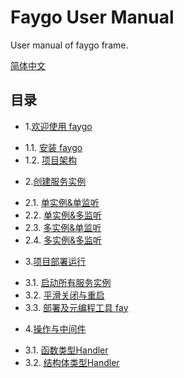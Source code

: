 # Faygo User Manual

User manual of faygo frame.

[简体中文](README_ZH.md)

## 目录

* 1.[欢迎使用 faygo](zh/01.00.md)
 - 1.1. [安装 faygo](zh/01.01.md)
 - 1.2. [项目架构](zh/01.02.md)

* 2.[创建服务实例](zh/02.00.md)
 - 2.1. [单实例&单监听](zh/02.01.md)
 - 2.2. [单实例&多监听](zh/02.02.md)
 - 2.3. [多实例&单监听](zh/02.03.md)
 - 2.4. [多实例&多监听](zh/02.04.md)

* 3.[项目部署运行](zh/03.00.md)
 - 3.1. [启动所有服务实例](zh/03.01.md)
 - 3.2. [平滑关闭与重启](zh/03.02.md)
 - 3.3. [部署及元编程工具 fay](zh/03.03.md)
 
* 4.[操作与中间件](zh/04.00.md)
 - 3.1. [函数类型Handler](zh/04.01.md)
 - 3.2. [结构体类型Handler](zh/04.02.md)
